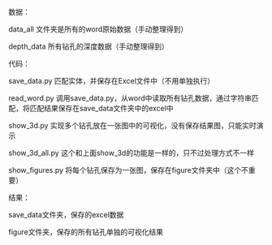 数据：

data_all
文件夹是所有的word原始数据（手动整理得到）

depth_data
所有钻孔的深度数据（手动整理得到）

代码：

save_data.py
匹配实体，并保存在Excel文件中（不用单独执行）

read_word.py
调用save_data.py，从word中读取所有钻孔数据，通过字符串匹配，将匹配结果保存在save_data文件夹中的excel中

show_3d.py
实现多个钻孔放在一张图中的可视化，没有保存结果图，只能实时演示

show_3d_all.py
这个和上面show_3d的功能是一样的，只不过处理方式不一样

show_figures.py
将每个钻孔保存为一张图，保存在figure文件夹中（这个不重要）

结果：

save_data文件夹，保存的excel数据

figure文件夹，保存的所有钻孔单独的可视化结果
 
 
